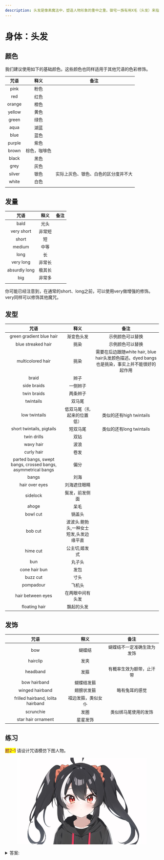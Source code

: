 ```yaml
---
description: 头发是像素魔法中，塑造人物形象的重中之重。御宅一族有用X毛（头发）来指代某个人物的习俗。塑造头发的咒语由颜色、发量、样式、饰品几大要素构成。
---
```


# 身体：头发

## 颜色

我们建议使用如下的基础颜色。这些颜色也同样适用于其他咒语的色彩修饰。

|   咒语   |   释义   |         备注         |
| :----: | :----: | :----------------: |
|  pink  |   粉色   |                    |
|   red  |   红色   |                    |
| orange |   橙色   |                    |
| yellow |   黄色   |                    |
|  green |   绿色   |                    |
|  aqua  |   湖蓝   |                    |
|  blue  |   蓝色   |                    |
| purple |   紫色   |                    |
|  brown | 棕色，咖啡色 |                    |
|  black |   黑色   |                    |
|  grey  |   灰色   |                    |
| silver |   银色   | 实际上灰色、银色、白色的区分度并不大 |
|  white |   白色   |                    |
|        |        |                    |

## 发量

|       咒语      |  释义 |  备注 |
| :-----------: | :-: | :-: |
|      bald     |  光头 |     |
|   very short  | 非常短 |     |
|     short     |  短  |     |
|     medium    |  中等 |     |
|      long     |  长  |     |
|   very long   | 非常长 |     |
| absurdly long | 极其长 |     |
|      big      | 非常多 |     |
|               |     |     |

你可能已经注意到，在通常的short、long之前，可以使用very做增强的修饰。very同样可以修饰其他魔咒。

## 发型

|                              咒语                              |           释义          |                               备注                               |
| :----------------------------------------------------------: | :-------------------: | :------------------------------------------------------------: |
|                   green gradient blue hair                   |         渐变色头发         |                            示例颜色可以替换                            |
|                      blue streaked hair                      |           挑染          |                            示例颜色可以替换                            |
|                       multicolored hair                      |           挑染          | 需要在后边跟随white hair, blue hair头发颜色描述。dyed bangs也是挑染，事实上并不能很好的起作用 |
|                             braid                            |           辫子          |                                                                |
|                          side braids                         |          一侧辫子         |                                                                |
|                          twin braids                         |          两条辫子         |                                                                |
|                           twintails                          |          双马尾          |                                                                |
|                         low twintails                        |     低双马尾（扎起来的位置低）     |                       类似的还有high twintails                      |
|                   short twintails, pigtails                  |          短双马尾         |                       类似的还有long twintails                      |
|                          twin drills                         |           双钻          |                                                                |
|                           wavy hair                          |           波浪          |                                                                |
|                          curly hair                          |           卷发          |                                                                |
| parted bangs, swept bangs, crossed bangs, asymmetrical bangs |           偏分          |                                                                |
|                             bangs                            |           刘海          |                                                                |
|                        hair over eyes                        |         刘海遮住眼睛        |                                                                |
|                           sidelock                           |        鬓发，前发侧面        |                                                                |
|                             ahoge                            |           呆毛          |                                                                |
|                           bowl cut                           |          锅盖头          |                                                                |
|                            bob cut                           | 波波头.鲍勃头,一种女士短发,头发边缘平直 |                                                                |
|                           hime cut                           |        公主切,姬发式        |                                                                |
|                              bun                             |          丸子头          |                                                                |
|                         cone hair bun                        |           发包          |                                                                |
|                           buzz cut                           |           寸头          |                                                                |
|                           pompadour                          |          飞机头          |                                                                |
|                       hair between eyes                      |        在两眼中间有头发       |                                                                |
|                         floating hair                        |         飘起的头发         |                                                                |

## 发饰

|                 咒语                |     释义    |       备注      |
| :-------------------------------: | :-------: | :-----------: |
|                bow                |    蝴蝶结    | 蝴蝶结不一定准确生效为发饰 |
|              hairclip             |     发夹    |               |
|              headband             |     发箍    |  有概率生效为额带，止汗带 |
|            bow hairband           |   蝴蝶结发箍   |               |
|          winged hairband          |   翅膀状发箍   |    略有兔耳的感觉    |
| frilled hairband, lolita hairband | 褶边发箍，类似女仆 |               |
|             scrunchie             |     发圈    |   类似绑马尾使用的发饰  |
|         star hair ornament        |    星星发饰   |               |

## 练习

<mark style="color:purple;">题2-1</mark> 请设计咒语模仿下图人物。

<figure><img src="../.gitbook/assets/T2-1.jpg" alt=""><figcaption></figcaption></figure>

<details>

<summary>答案:</summary>

1girl, black hair, white streaked hair, short twintails, ahoge, red scrunchie, white background

</details>
